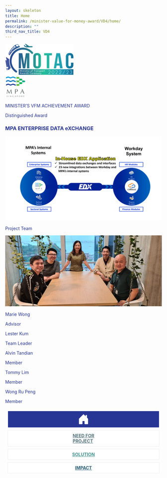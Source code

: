 ```yaml
---
layout: skeleton
title: Home
permalink: /minister-value-for-money-award/VD4/home/
description: ""
third_nav_title: VD4
---
```

<style type="text/css">
  .text-pri {
    color: #273592;
  }

  .nav-tabs {
    border-bottom: none !important;
    overflow: hidden !important;
  }

  .nav-link {
    margin: 8px !important;
    border-radius: 0px !important;
    font-weight: 700 !important;
    padding: 0.5rem 2.8rem !important;
  }

  .link-home {
    border: 1px solid #eee !important;
    color: #fff !important;
    background: rgb(39, 54, 149) !important;
    display: flex;
    justify-content: center;
    align-items: center;
  }

  .link-project {
    border: 1px solid #eee !important;
    color: rgb(83, 114, 122) !important;
    background-color: #fff !important;
    display: flex;
    justify-content: center;
    align-items: center;
  }

  .link-project.active {
    border: none !important;
    color: #fff !important;
    background: rgb(41, 115, 144) !important;
  }

  .link-solution {
    border: 1px solid #eee !important;
    color: rgb(69, 148, 145) !important;
    background-color: #fff !important;
    display: flex;
    justify-content: center;
    align-items: center;
  }

  .link-solution.active {
    border: none !important;
    color: #fff !important;
    background: rgb(34, 155, 189) !important;
  }

  .link-impact {
    border: 1px solid #eee !important;
    color: rgb(41, 95, 120) !important;
    background-color: #fff !important;
    display: flex;
    justify-content: center;
    align-items: center;
  }

  .link-impact.active {
    border: none !important;
    color: #fff !important;
    background: rgb(10, 91, 142) !important;
  }
</style>
<div class="container-fluid py-5 text-pri card-bg my-5">
  <div class="row">
    <div class="col-sm-12 pt-4 pb-3 text-center">
      <img src="/images/Logos/MOTAC_header.png" alt="motac logo" class="img-fluid" />
    </div>
  </div>
  <div class="row border border-info">
    <div class="col-sm-4 py-3 text-center d-flex flex-column align-items-center justify-content-center">
      <img src="/images/Logos/MPA.png" class="img-fluid" alt="MPA" />
    </div>
    <div class="col-sm-8 py-3 text-center bg-primary d-flex justify-content-center flex-column aligin-items-center">
      <p class="mb-1 text-light font-weight-bold raleway-font"> MINISTER’S VFM ACHIEVEMENT AWARD </p>
      <p class="mb-0 distinguished-award">Distinguished Award</p>
    </div>
  </div>
  <div class="row">
    <div class="col-12 py-3">
      <h3 class="text-center font-weight-bold"> MPA ENTERPRISE DATA eXCHANGE​ </h3>
    </div>
    <div class="col-sm-11 mx-auto text-center py-3">
      <img src="/images/VFM/VD4/VD4 Iconic pic v2.png" class="img-fluid border my-5" />
    </div>
  </div>
  <div class="row">
    <div class="col-sm-12 text-center py-2 my-2 bg-secondary">
      <p class="mb-0 h3 font-weight-bold text-uppercase">Project Team​</p>
    </div>
    <div class="col-sm-11 text-center mx-auto py-3">
      <img src="/images/VFM/VD4/team photo.jpg" class="img-fluid border border-5 border-secondary" alt="" />
    </div>
    <div class="col-sm-11 mx-auto">
      <div class="row py-5">
        <div class="col-sm-6 mb-5">
          <div class="row">
            <div class="col-sm-6">
              <p class="mb-2 fs-5 text-pri font-weight-bold">Marie Wong</p>
            </div>
            <div class="col-sm-6">
              <p class="mb-2 fs-5 text-pri font-weight-bold">Advisor</p>
            </div>
          </div>
          <div class="row">
            <div class="col-sm-6">
              <p class="mb-2 fs-5 text-pri font-weight-bold">Lester Kum</p>
            </div>
            <div class="col-sm-6">
              <p class="mb-2 fs-5 text-pri font-weight-bold">Team Leader​</p>
            </div>
          </div>
          <div class="row">
            <div class="col-sm-6">
              <p class="mb-2 fs-5 text-pri font-weight-bold">Alvin Tandian</p>
            </div>
            <div class="col-sm-6">
              <p class="mb-2 fs-5 text-pri font-weight-bold">Member</p>
            </div>
          </div>
        </div>
        <div class="col-sm-6  mb-5">
          <div class="row">
            <div class="col-sm-6">
              <p class="mb-2 fs-5 text-pri font-weight-bold">Tommy Lim</p>
            </div>
            <div class="col-sm-6">
              <p class="mb-2 fs-5 text-pri font-weight-bold">Member </p>
            </div>
          </div>
          <div class="row">
            <div class="col-sm-6">
              <p class="mb-2 fs-5 text-pri font-weight-bold">Wong Ru Peng</p>
            </div>
            <div class="col-sm-6">
              <p class="mb-2 fs-5 text-pri font-weight-bold">Member </p>
            </div>
          </div>
        </div>
      </div>
    </div>
  </div>
  <nav>
    <div class="nav nav-tabs nav-fill" id="nav-tab" role="tablist">
      <a class="nav-link active text-uppercase link-home text-decoration-none" id="nav-home-tab" href="/minister-value-for-money-award/VD4/home/">
        <svg xmlns="http://www.w3.org/2000/svg" width="36" height="36" fill="currentColor" class="bi bi-house-door-fill" viewBox="0 0 16 16">
          <path d="M6.5 14.5v-3.505c0-.245.25-.495.5-.495h2c.25 0 .5.25.5.5v3.5a.5.5 0 0 0 .5.5h4a.5.5 0 0 0 .5-.5v-7a.5.5 0 0 0-.146-.354L13 5.793V2.5a.5.5 0 0 0-.5-.5h-1a.5.5 0 0 0-.5.5v1.293L8.354 1.146a.5.5 0 0 0-.708 0l-6 6A.5.5 0 0 0 1.5 7.5v7a.5.5 0 0 0 .5.5h4a.5.5 0 0 0 .5-.5Z" />
        </svg>
      </a>
      <a class="nav-link link-project text-decoration-none" id="nav-project-tab" href="/minister-value-for-money-award/VD4/need-for-project/"> NEED FOR <br /> PROJECT </a>
      <a class="nav-link link-solution text-decoration-none" id="nav-solution-tab" href="/minister-value-for-money-award/VD4/solution/"> SOLUTION</a>
      <a class="nav-link link-impact text-decoration-none" id="nav-impact-tab" href="/minister-value-for-money-award/VD4/impact/"> IMPACT</a>
    </div>
  </nav>
</div>